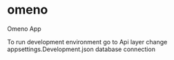 # omeno
Omeno App

To run development environment go to Api layer change appsettings.Development.json database connection